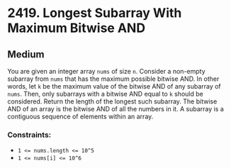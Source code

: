 # 2419. Longest Subarray With Maximum Bitwise AND

## Medium

You are given an integer array `nums` of size `n`. Consider a non-empty subarray from `nums` that has the maximum
possible bitwise AND. In other words, let `k` be the maximum value of the bitwise AND of any subarray of `nums`. Then,
only subarrays with a bitwise AND equal to `k` should be considered. Return the length of the longest such subarray. The
bitwise AND of an array is the bitwise AND of all the numbers in it. A subarray is a contiguous sequence of elements
within an array.

### Constraints:

- `1 <= nums.length <= 10^5`
- `1 <= nums[i] <= 10^6`

